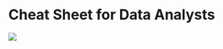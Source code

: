 # Cheat Sheet for Data Analysts

![](https://i.pinimg.com/originals/29/1c/55/291c5593304891ff1607d696f9f3b7a6.gif)​
